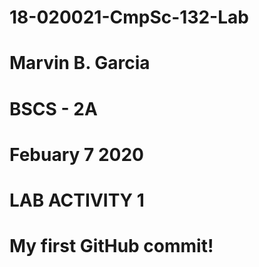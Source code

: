 # 18-020021-CmpSc-132-Lab
# Marvin B. Garcia
# BSCS - 2A
# Febuary 7 2020
# LAB ACTIVITY 1
# My first GitHub commit!
